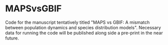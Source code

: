 # MAPSvsGBIF

Code for the manuscript tentatively titled "MAPS vs GBIF: A mismatch between population dynamics and species distribution models". 
Necessary data for running the code will be published along side a pre-print in the near future. 
